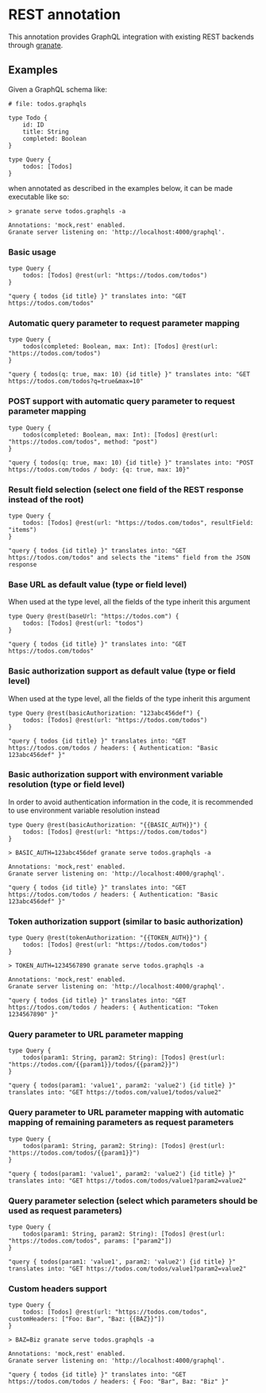 # REST annotation

This annotation provides GraphQL integration with existing REST backends through [granate](https://github.com/almilo/granate).

## Examples

Given a GraphQL schema like:

```
# file: todos.graphqls

type Todo {
    id: ID
    title: String
    completed: Boolean
}

type Query {
    todos: [Todos]
}
```

when annotated as described in the examples below, it can be made executable like so:

```
> granate serve todos.graphqls -a

Annotations: 'mock,rest' enabled.
Granate server listening on: 'http://localhost:4000/graphql'.
```

### Basic usage

```
type Query {
    todos: [Todos] @rest(url: "https://todos.com/todos")
}
```

```
"query { todos {id title} }" translates into: "GET https://todos.com/todos"
```

### Automatic query parameter to request parameter mapping

```
type Query {
    todos(completed: Boolean, max: Int): [Todos] @rest(url: "https://todos.com/todos")
}
```

```
"query { todos(q: true, max: 10) {id title} }" translates into: "GET https://todos.com/todos?q=true&max=10"
```

### POST support with automatic query parameter to request parameter mapping

```
type Query {
    todos(completed: Boolean, max: Int): [Todos] @rest(url: "https://todos.com/todos", method: "post")
}
```

```
"query { todos(q: true, max: 10) {id title} }" translates into: "POST https://todos.com/todos / body: {q: true, max: 10}"
```

### Result field selection (select one field of the REST response instead of the root)

```
type Query {
    todos: [Todos] @rest(url: "https://todos.com/todos", resultField: "items")
}
```

```
"query { todos {id title} }" translates into: "GET https://todos.com/todos" and selects the "items" field from the JSON response
```

### Base URL as default value (type or field level)
When used at the type level, all the fields of the type inherit this argument

```
type Query @rest(baseUrl: "https://todos.com") {
    todos: [Todos] @rest(url: "todos")
}
```

```
"query { todos {id title} }" translates into: "GET https://todos.com/todos"
```

### Basic authorization support as default value (type or field level)
When used at the type level, all the fields of the type inherit this argument

```
type Query @rest(basicAuthorization: "123abc456def") {
    todos: [Todos] @rest(url: "https://todos.com/todos")
}
```

```
"query { todos {id title} }" translates into: "GET https://todos.com/todos / headers: { Authentication: "Basic 123abc456def" }"
```

### Basic authorization support with environment variable resolution (type or field level)
In order to avoid authentication information in the code, it is recommended to use environment variable resolution instead

```
type Query @rest(basicAuthorization: "{{BASIC_AUTH}}") {
    todos: [Todos] @rest(url: "https://todos.com/todos")
}
```

```
> BASIC_AUTH=123abc456def granate serve todos.graphqls -a

Annotations: 'mock,rest' enabled.
Granate server listening on: 'http://localhost:4000/graphql'.
```

```
"query { todos {id title} }" translates into: "GET https://todos.com/todos / headers: { Authentication: "Basic 123abc456def" }"
```

### Token authorization support (similar to basic authorization)

```
type Query @rest(tokenAuthorization: "{{TOKEN_AUTH}}") {
    todos: [Todos] @rest(url: "https://todos.com/todos")
}
```

```
> TOKEN_AUTH=1234567890 granate serve todos.graphqls -a

Annotations: 'mock,rest' enabled.
Granate server listening on: 'http://localhost:4000/graphql'.
```

```
"query { todos {id title} }" translates into: "GET https://todos.com/todos / headers: { Authentication: "Token 1234567890" }"
```

### Query parameter to URL parameter mapping

```
type Query {
    todos(param1: String, param2: String): [Todos] @rest(url: "https://todos.com/{{param1}}/todos/{{param2}}")
}
```

```
"query { todos(param1: 'value1', param2: 'value2') {id title} }" translates into: "GET https://todos.com/value1/todos/value2"
```

### Query parameter to URL parameter mapping with automatic mapping of remaining parameters as request parameters

```
type Query {
    todos(param1: String, param2: String): [Todos] @rest(url: "https://todos.com/todos/{{param1}}")
}
```

```
"query { todos(param1: 'value1', param2: 'value2') {id title} }" translates into: "GET https://todos.com/todos/value1?param2=value2"
```

### Query parameter selection (select which parameters should be used as request parameters)

```
type Query {
    todos(param1: String, param2: String): [Todos] @rest(url: "https://todos.com/todos", params: ["param2"])
}
```

```
"query { todos(param1: 'value1', param2: 'value2') {id title} }" translates into: "GET https://todos.com/todos/value1?param2=value2"
```

### Custom headers support 

```
type Query {
    todos: [Todos] @rest(url: "https://todos.com/todos", customHeaders: ["Foo: Bar", "Baz: {{BAZ}}"])
}
```

```
> BAZ=Biz granate serve todos.graphqls -a

Annotations: 'mock,rest' enabled.
Granate server listening on: 'http://localhost:4000/graphql'.
```

```
"query { todos {id title} }" translates into: "GET https://todos.com/todos / headers: { Foo: "Bar", Baz: "Biz" }"
```
